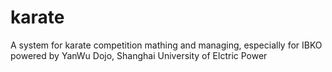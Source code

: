 # karate
A system for karate competition mathing and managing, especially for IBKO powered by YanWu Dojo, Shanghai University of Elctric Power
